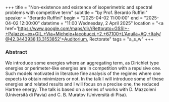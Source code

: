 +++
title = "Non-existence and existence of isoperimetric and spectral problems with competitive term"
subtitle = "by Prof. Berardo Ruffini"
speaker = "Berardo Ruffini"
begin = "2025-04-02 11:00:00"
end = "2025-04-02 12:00:00"
datetime = "11:00 Wednesday, 2 April 2025"
location = "<a href='https://www.google.com/maps/dir//Rettorato+GSSI+-+Palazzo+ex+GIL,+Via+Michele+Iacobucci,+2,+67100+L'Aquila+AQ,+Italy/@42.3443938,13.3153852'>Auditorium, Rectorate</a>"
tags = "a_s_w"
+++

### Abstract
We introduce some energies  where an aggregating term, as Dirichlet type energies or perimeter-like energies are in competition with a repulsive one. Such models motivated in literature fine analysis of the regimes where one expects to obtain minimizers or not. In the talk I will introduce some of these energies and related results and I will focus on a precise one, the reduced Hartree energy. The talk is based on a series of works with D. Mazzoleni (Università di Pavia) and C. B. Muratov (Università di Pisa).

